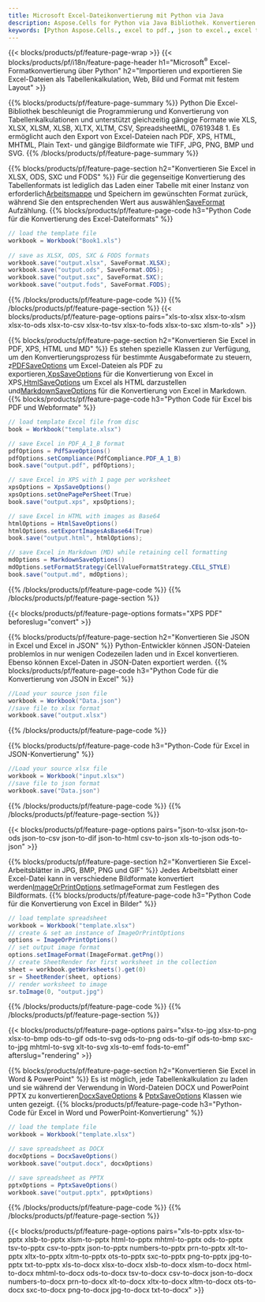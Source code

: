 ```yaml
---
title: Microsoft Excel-Dateikonvertierung mit Python via Java
description: Aspose.Cells for Python via Java Bibliothek. Konvertieren Sie Excel, JSON, PDF, XML, HTML, TXT, TSV, CSV, SQL und weitere Formate mit nur wenigen Zeilen Python-Code.
keywords: [Python Aspose.Cells., excel to pdf., json to excel., excel to json., csv to json., json to html., xml to excel and Convert files between various formats in Python]
---
```

{{< blocks/products/pf/feature-page-wrap >}}
{{< blocks/products/pf/i18n/feature-page-header h1="Microsoft<sup>&reg;</sup> Excel-Formatkonvertierung über Python" h2="Importieren und exportieren Sie Excel-Dateien als Tabellenkalkulation, Web, Bild und Format mit festem Layout" >}}

{{% blocks/products/pf/feature-page-summary %}}
Python Die Excel-Bibliothek beschleunigt die Programmierung und Konvertierung von Tabellenkalkulationen und unterstützt gleichzeitig gängige Formate wie XLS, XLSX, XLSM, XLSB, XLTX, XLTM, CSV, SpreadsheetML, 07619348 1. Es ermöglicht auch den Export von Excel-Dateien nach PDF, XPS, HTML, MHTML, Plain Text- und gängige Bildformate wie TIFF, JPG, PNG, BMP und SVG.
{{% /blocks/products/pf/feature-page-summary %}}

{{% blocks/products/pf/feature-page-section h2="Konvertieren Sie Excel in XLSX, ODS, SXC und FODS" %}}
 Für die gegenseitige Konvertierung des Tabellenformats ist lediglich das Laden einer Tabelle mit einer Instanz von erforderlich[Arbeitsmappe](https://reference.aspose.com/cells/python/asposecells.api/Workbook) und Speichern im gewünschten Format zurück, während Sie den entsprechenden Wert aus auswählen[SaveFormat](https://reference.aspose.com/cells/python/asposecells.api/saveformat) Aufzählung.
{{% blocks/products/pf/feature-page-code h3="Python Code für die Konvertierung des Excel-Dateiformats" %}}

```cs
// load the template file
workbook = Workbook("Book1.xls")
  
// save as XLSX, ODS, SXC & FODS formats
workbook.save("output.xlsx", SaveFormat.XLSX);
workbook.save("output.ods", SaveFormat.ODS);
workbook.save("output.sxc", SaveFormat.SXC);
workbook.save("output.fods", SaveFormat.FODS);
```
{{% /blocks/products/pf/feature-page-code %}}
{{% /blocks/products/pf/feature-page-section %}}
{{< blocks/products/pf/feature-page-options pairs="xls-to-xlsx xlsx-to-xlsm xlsx-to-ods xlsx-to-csv xlsx-to-tsv xlsx-to-fods xlsx-to-sxc xlsm-to-xls" >}}


{{% blocks/products/pf/feature-page-section h2="Konvertieren Sie Excel in PDF, XPS, HTML und MD" %}}
 Es stehen spezielle Klassen zur Verfügung, um den Konvertierungsprozess für bestimmte Ausgabeformate zu steuern, z[PDFSaveOptions](https://reference.aspose.com/cells/python/asposecells.api/PdfSaveOptions) um Excel-Dateien als PDF zu exportieren,[XpsSaveOptions](https://reference.aspose.com/cells/python/asposecells.api/XpsSaveOptions) für die Konvertierung von Excel in XPS,[HtmlSaveOptions](https://reference.aspose.com/cells/python/asposecells.api/HtmlSaveOptions) um Excel als HTML darzustellen und[MarkdownSaveOptions](https://reference.aspose.com/cells/python/asposecells.api/MarkdownSaveOptions) für die Konvertierung von Excel in Markdown.
{{% blocks/products/pf/feature-page-code h3="Python Code für Excel bis PDF und Webformate" %}}

```cs
// load template Excel file from disc
book = Workbook("template.xlsx")

// save Excel in PDF_A_1_B format
pdfOptions = PdfSaveOptions()
pdfOptions.setCompliance(PdfCompliance.PDF_A_1_B)
book.save("output.pdf", pdfOptions);

// save Excel in XPS with 1 page per worksheet
xpsOptions = XpsSaveOptions()
xpsOptions.setOnePagePerSheet(True)
book.save("output.xps", xpsOptions);

// save Excel in HTML with images as Base64
htmlOptions = HtmlSaveOptions()
htmlOptions.setExportImagesAsBase64(True)
book.save("output.html", htmlOptions);

// save Excel in Markdown (MD) while retaining cell formatting
mdOptions = MarkdownSaveOptions()
mdOptions.setFormatStrategy(CellValueFormatStrategy.CELL_STYLE)
book.save("output.md", mdOptions);
```
{{% /blocks/products/pf/feature-page-code %}}
{{% /blocks/products/pf/feature-page-section %}}

{{< blocks/products/pf/feature-page-options formats="XPS PDF" beforeslug="convert" >}}

{{% blocks/products/pf/feature-page-section h2="Konvertieren Sie JSON in Excel und Excel in JSON" %}}
Python-Entwickler können JSON-Dateien problemlos in nur wenigen Codezeilen laden und in Excel konvertieren. Ebenso können Excel-Daten in JSON-Daten exportiert werden.
{{% blocks/products/pf/feature-page-code h3="Python Code für die Konvertierung von JSON in Excel" %}}
```cs
//Load your source json file
workbook = Workbook("Data.json")
//save file to xlsx format
workbook.save("output.xlsx")
```
{{% /blocks/products/pf/feature-page-code %}}

{{% blocks/products/pf/feature-page-code h3="Python-Code für Excel in JSON-Konvertierung" %}}
```cs
//Load your source xlsx file
workbook = Workbook("input.xlsx")
//save file to json format
workbook.save("Data.json")
```
{{% /blocks/products/pf/feature-page-code %}}
{{% /blocks/products/pf/feature-page-section %}}

{{< blocks/products/pf/feature-page-options pairs="json-to-xlsx json-to-ods json-to-csv json-to-dif json-to-html csv-to-json xls-to-json ods-to-json" >}}

{{% blocks/products/pf/feature-page-section h2="Konvertieren Sie Excel-Arbeitsblätter in JPG, BMP, PNG und GIF" %}}
 Jedes Arbeitsblatt einer Excel-Datei kann in verschiedene Bildformate konvertiert werden[ImageOrPrintOptions](https://reference.aspose.com/cells/python/asposecells.api/ImageOrPrintOptions).setImageFormat zum Festlegen des Bildformats.
{{% blocks/products/pf/feature-page-code h3="Python Code für die Konvertierung von Excel in Bilder" %}}
```cs
// load template spreadsheet
workbook = Workbook("template.xlsx")
// create & set an instance of ImageOrPrintOptions
options = ImageOrPrintOptions()
// set output image format
options.setImageFormat(ImageFormat.getPng())
// create SheetRender for first worksheet in the collection
sheet = workbook.getWorksheets().get(0)
sr = SheetRender(sheet, options)
// render worksheet to image
sr.toImage(0, "output.jpg")
```
{{% /blocks/products/pf/feature-page-code %}}
{{% /blocks/products/pf/feature-page-section %}}

{{< blocks/products/pf/feature-page-options pairs="xlsx-to-jpg xlsx-to-png xlsx-to-bmp ods-to-gif ods-to-svg ods-to-png ods-to-gif ods-to-bmp sxc-to-jpg mhtml-to-svg xlt-to-svg xls-to-emf fods-to-emf" afterslug="rendering" >}}

{{% blocks/products/pf/feature-page-section h2="Konvertieren Sie Excel in Word & PowerPoint" %}}
Es ist möglich, jede Tabellenkalkulation zu laden und sie während der Verwendung in Word-Dateien DOCX und PowerPoint PPTX zu konvertieren[DocxSaveOptions](https://reference.aspose.com/cells/python/asposecells.api/DocxSaveOptions) & [PptxSaveOptions](https://reference.aspose.com/cells/python/asposecells.api/PptxSaveOptions) Klassen wie unten gezeigt.
{{% blocks/products/pf/feature-page-code h3="Python-Code für Excel in Word und PowerPoint-Konvertierung" %}}
```cs
// load the template file
workbook = Workbook("template.xlsx")

// save spreadsheet as DOCX
docxOptions = DocxSaveOptions()
workbook.save("output.docx", docxOptions)

// save spreadsheet as PPTX
pptxOptions = PptxSaveOptions()
workbook.save("output.pptx", pptxOptions)
```
{{% /blocks/products/pf/feature-page-code %}}
{{% /blocks/products/pf/feature-page-section %}}

{{< blocks/products/pf/feature-page-options pairs="xls-to-pptx xlsx-to-pptx xlsb-to-pptx xlsm-to-pptx html-to-pptx mhtml-to-pptx ods-to-pptx tsv-to-pptx csv-to-pptx json-to-pptx numbers-to-pptx prn-to-pptx xlt-to-pptx xltx-to-pptx xltm-to-pptx ots-to-pptx sxc-to-pptx png-to-pptx jpg-to-pptx txt-to-pptx xls-to-docx xlsx-to-docx xlsb-to-docx xlsm-to-docx html-to-docx mhtml-to-docx ods-to-docx tsv-to-docx csv-to-docx json-to-docx numbers-to-docx prn-to-docx xlt-to-docx xltx-to-docx xltm-to-docx ots-to-docx sxc-to-docx png-to-docx jpg-to-docx txt-to-docx" >}}
